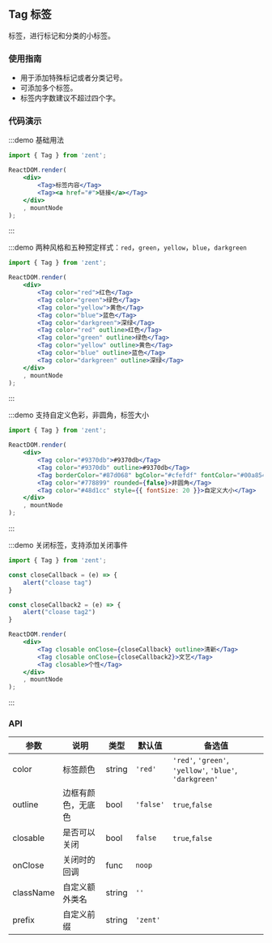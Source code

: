 ## Tag 标签

标签，进行标记和分类的小标签。

### 使用指南

-  用于添加特殊标记或者分类记号。
-  可添加多个标签。
-  标签内字数建议不超过四个字。

### 代码演示

:::demo 基础用法
```jsx
import { Tag } from 'zent';

ReactDOM.render(
	<div>
		<Tag>标签内容</Tag>
		<Tag><a href="#">链接</a></Tag>
	</div>
	, mountNode
);
```
:::

:::demo 两种风格和五种预定样式：`red`，`green`，`yellow`，`blue`，`darkgreen`
```jsx
import { Tag } from 'zent';

ReactDOM.render(
	<div>
		<Tag color="red">红色</Tag>
		<Tag color="green">绿色</Tag>
		<Tag color="yellow">黄色</Tag>
		<Tag color="blue">蓝色</Tag>
		<Tag color="darkgreen">深绿</Tag>
		<Tag color="red" outline>红色</Tag>
		<Tag color="green" outline>绿色</Tag>
		<Tag color="yellow" outline>黄色</Tag>
		<Tag color="blue" outline>蓝色</Tag>
		<Tag color="darkgreen" outline>深绿</Tag>
	</div>
	, mountNode
);
```
:::

:::demo 支持自定义色彩，非圆角，标签大小
```jsx
import { Tag } from 'zent';

ReactDOM.render(
	<div>
		<Tag color="#9370db">#9370db</Tag>
		<Tag color="#9370db" outline>#9370db</Tag>
		<Tag borderColor="#87d068" bgColor="#cfefdf" fontColor="#00a854">自定义色彩</Tag>
		<Tag color="#778899" rounded={false}>非圆角</Tag>
		<Tag color="#48d1cc" style={{ fontSize: 20 }}>自定义大小</Tag>
	</div>
	, mountNode
);
```
:::

:::demo 关闭标签，支持添加关闭事件
```jsx
import { Tag } from 'zent';

const closeCallback = (e) => {
	alert("cloase tag")
}

const closeCallback2 = (e) => {
	alert("cloase tag2")
}

ReactDOM.render(
	<div>
		<Tag closable onClose={closeCallback} outline>清新</Tag>
		<Tag closable onClose={closeCallback2}>文艺</Tag>
		<Tag closable>个性</Tag>
	</div>
	, mountNode
);
```
:::

### API

| 参数    |   说明          | 类型     | 默认值        | 备选值            |
| ------- | -------------  | ------  | -------------|----------------- |
| color   | 标签颜色        | string  | `'red'`      | `'red'`, `'green'`, `'yellow'`, `'blue'`, `'darkgreen'` |
| outline | 边框有颜色，无底色| bool    | `'false'`    |`true`,`false`    |
| closable| 是否可以关闭     | bool    | `false`      | `true`,`false`   |
| onClose | 关闭时的回调     | func    | `noop`       |                  |
| className| 自定义额外类名  | string   | `''`         |                  |
| prefix  | 自定义前缀      | string   | `'zent'`     |                  |

